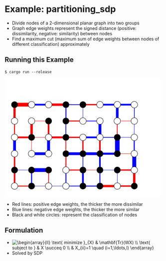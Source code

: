 # Example: partitioning_sdp

* Divide nodes of a 2-dimensional planar graph into two groups
* Graph edge weights represent the signed distance  (positive: dissimilarity, negative: similarity) between nodes
* Find a maximum cut (maximum sum of edge weights between nodes of different classification) approximately

## Running this Example

```
$ cargo run --release
```

![](plot.svg)

* Red lines: positive edge weights, the thicker the more dissimilar
* Blue lines: negative edge weights, the thicker the more similar
* Black and white circles: represent the classification of nodes

## Formulation

* <img src="https://latex.codecogs.com/svg.image?\begin{array}{ll}&space;\text{&space;minimize&space;}_{X}&space;&&space;\mathbf{Tr}(WX)&space;\\&space;\text{&space;subject&space;to&space;}&space;&&space;X&space;\succeq&space;0&space;\\&space;&&space;X_{ii}=1&space;\quad&space;(i=1,\ldots,l)&space;\end{array}" title="\begin{array}{ll} \text{ minimize }_{X} & \mathbf{Tr}(WX) \\ \text{ subject to } & X \succeq 0 \\ & X_{ii}=1 \quad (i=1,\ldots,l) \end{array}" align="top" />
* Solved by SDP
